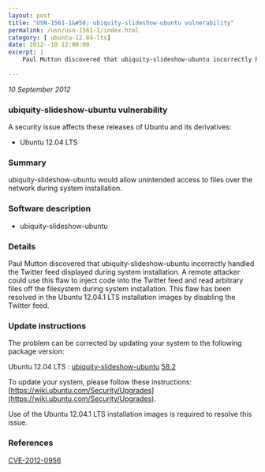 ```yaml
---
layout: post
title: "USN-1561-1&#58; ubiquity-slideshow-ubuntu vulnerability"
permalink: /usn/usn-1561-1/index.html
category: [ ubuntu-12.04-lts]
date: 2012--10 12:00:00
excerpt: |
    Paul Mutton discovered that ubiquity-slideshow-ubuntu incorrectly handled the Twitter feed displayed during system installation. A remote attacker could use this flaw to inject code into the Twitter feed and read arbitrary files off the filesystem during system installation. This flaw has been resolved in the Ubuntu 12.04.1 LTS installation images by disabling the Twitter feed. 
    
--- 
```

 
 

*10 September 2012*

### ubiquity-slideshow-ubuntu vulnerability

A security issue affects these releases of Ubuntu and its derivatives:

* Ubuntu 12.04 LTS

### Summary

ubiquity-slideshow-ubuntu would allow unintended access to files over the network during system installation.

### Software description

* ubiquity-slideshow-ubuntu 

### Details

Paul Mutton discovered that ubiquity-slideshow-ubuntu incorrectly handled the Twitter feed displayed during system installation. A remote attacker could use this flaw to inject code into the Twitter feed and read arbitrary files off the filesystem during system installation. This flaw has been resolved in the Ubuntu 12.04.1 LTS installation images by disabling the Twitter feed. 

### Update instructions

The problem can be corrected by updating your system to the following package version:

Ubuntu 12.04 LTS
 : [ubiquity-slideshow-ubuntu](https://launchpad.net/ubuntu/+source/ubiquity-slideshow-ubuntu) <span> [58.2](https://launchpad.net/ubuntu/+source/ubiquity-slideshow-ubuntu/58.2) </span> 

To update your system, please follow these instructions: [https://wiki.ubuntu.com/Security/Upgrades](https://wiki.ubuntu.com/Security/Upgrades).

Use of the Ubuntu 12.04.1 LTS installation images is required to resolve this issue. 

### References

 
 [CVE-2012-0956](http://people.ubuntu.com/~ubuntu-security/cve/CVE-2012-0956)
 

